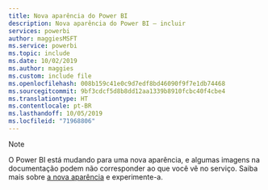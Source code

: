 ```yaml
---
title: Nova aparência do Power BI
description: Nova aparência do Power BI – incluir
services: powerbi
author: maggiesMSFT
ms.service: powerbi
ms.topic: include
ms.date: 10/02/2019
ms.author: maggies
ms.custom: include file
ms.openlocfilehash: 008b159c41e0c9d7edf8bd46090f9f7e1db74468
ms.sourcegitcommit: 9bf3cdcf5d8b8dd12aa1339b8910fcbc40f4cbe4
ms.translationtype: HT
ms.contentlocale: pt-BR
ms.lasthandoff: 10/05/2019
ms.locfileid: "71968806"
---
```

> [!NOTE]
> O Power BI está mudando para uma nova aparência, e algumas imagens na documentação podem não corresponder ao que você vê no serviço. Saiba mais sobre [a nova aparência](../service-new-look.md) e experimente-a.
